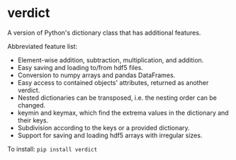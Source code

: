 # verdict
A version of Python's dictionary class that has additional features.

Abbreviated feature list:

* Element-wise addition, subtraction, multiplication, and addition.
* Easy saving and loading to/from hdf5 files.
* Conversion to numpy arrays and pandas DataFrames.
* Easy access to contained objects' attributes, returned as another verdict.
* Nested dictionaries can be transposed, i.e. the nesting order can be changed.
* keymin and keymax, which find the extrema values in the dictionary and their keys.
* Subdivision according to the keys or a provided dictionary.
* Support for saving and loading hdf5 arrays with irregular sizes.

To install:
`pip install verdict`

